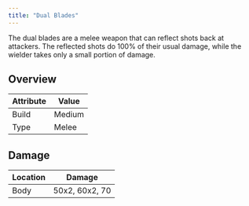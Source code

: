 ```yaml
---
title: "Dual Blades"
---
```


The dual blades are a melee weapon that can reflect shots back at attackers.
The reflected shots do 100% of their usual damage, while the wielder takes
only a small portion of damage.

## Overview

| Attribute | Value  |
| --------- | ------ |
| Build     | Medium |
| Type      | Melee  |

## Damage

| Location | Damage         |
| -------- | -------------- |
| Body     | 50x2, 60x2, 70 |
